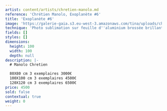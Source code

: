 ```yaml
---
artist: content/artists/chretien-manolo.md
reference: 'Chrétien Manolo, Exoplanète #6'
title: 'Exoplanète #6'
image: 'https://galerie-gaia.s3.eu-west-3.amazonaws.com/tina/uploads/chretien-manolo/galerie-gaia-manolo-chretien-100X100-BISCAROSSE-1C5A6271.jpg'
technique: 'Photo sublimation sur feuille d''aluminium brossée brillant '
fields: []
styles: []
dimensions:
  height: 100
  width: 100
  depth: null
description: |-
  # Manolo Chretien

  80X80 cm 3 exemplaires 3000€  
  100X100 cm 3 exemplaires 4500€  
  120X120 cm 3 exemplaires 6500€
price: 4500
sold: false
contextual: true
weight: 0
---
```


